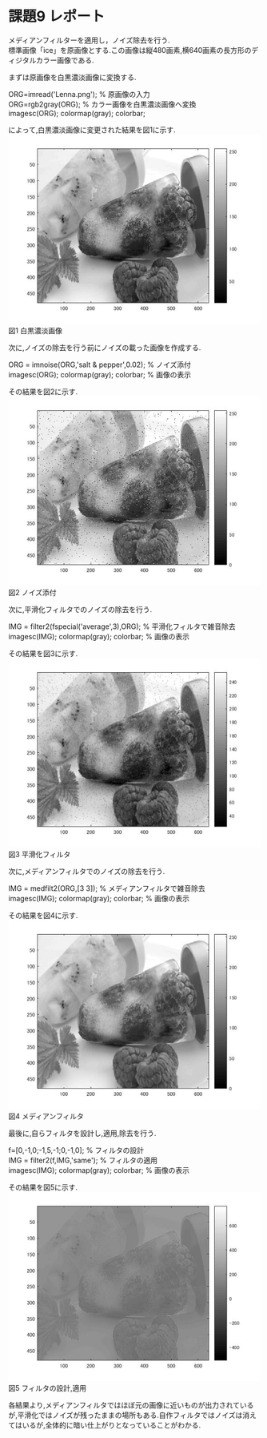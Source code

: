 # 課題9 レポート 

メディアンフィルターを適用し，ノイズ除去を行う.  
標準画像「ice」を原画像とする.この画像は縦480画素,横640画素の長方形のディジタルカラー画像である.  

まずは原画像を白黒濃淡画像に変換する.  

ORG=imread('Lenna.png'); % 原画像の入力  
ORG=rgb2gray(ORG); % カラー画像を白黒濃淡画像へ変換  
imagesc(ORG); colormap(gray); colorbar;  

によって,白黒濃淡画像に変更された結果を図1に示す.  
![白黒濃淡画像](https://github.com/MakotoSaito/lecture_image_processing/blob/master/Kekka/kadai09/kadai09_00.jpg?raw=true)  
図1 白黒濃淡画像  

次に,ノイズの除去を行う前にノイズの載った画像を作成する.  

ORG = imnoise(ORG,'salt & pepper',0.02); % ノイズ添付  
imagesc(ORG); colormap(gray); colorbar; % 画像の表示  

その結果を図2に示す.  
![ノイズ添付](https://github.com/MakotoSaito/lecture_image_processing/blob/master/Kekka/kadai09/kadai09_01.jpg?raw=true)  
図2 ノイズ添付  

次に,平滑化フィルタでのノイズの除去を行う.  

IMG = filter2(fspecial('average',3),ORG); % 平滑化フィルタで雑音除去  
imagesc(IMG); colormap(gray); colorbar; % 画像の表示  

その結果を図3に示す.  
![平滑化フィルタ](https://github.com/MakotoSaito/lecture_image_processing/blob/master/Kekka/kadai09/kadai09_02.jpg?raw=true)  
図3 平滑化フィルタ  

次に,メディアンフィルタでのノイズの除去を行う.  

IMG = medfilt2(ORG,[3 3]); % メディアンフィルタで雑音除去  
imagesc(IMG); colormap(gray); colorbar; % 画像の表示  

その結果を図4に示す.  
![メディアンフィルタ](https://github.com/MakotoSaito/lecture_image_processing/blob/master/Kekka/kadai09/kadai09_03.jpg?raw=true)  
図4 メディアンフィルタ  

最後に,自らフィルタを設計し,適用,除去を行う.  

f=[0,-1,0;-1,5,-1;0,-1,0]; % フィルタの設計  
IMG = filter2(f,IMG,'same'); % フィルタの適用  
imagesc(IMG); colormap(gray); colorbar; % 画像の表示  

その結果を図5に示す.  
![フィルタの設計,適用](https://github.com/MakotoSaito/lecture_image_processing/blob/master/Kekka/kadai09/kadai09_04.jpg?raw=true)  
図5 フィルタの設計,適用  

各結果より,メディアンフィルタではほぼ元の画像に近いものが出力されているが,平滑化ではノイズが残ったままの場所もある.自作フィルタではノイズは消えてはいるが,全体的に暗い仕上がりとなっていることがわかる.  
